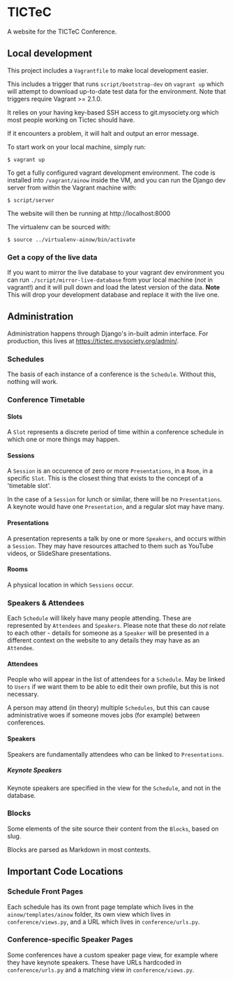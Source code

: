 # TICTeC

A website for the TICTeC Conference.

## Local development

This project includes a `Vagrantfile` to make local development easier.

This includes a trigger that runs `script/bootstrap-dev` on `vagrant up`
which will attempt to download up-to-date test data for the environment.
Note that triggers require Vagrant >= 2.1.0.

It relies on your having key-based SSH access to git.mysociety.org which
most people working on Tictec should have.

If it encounters a problem, it will halt and output an error message.

To start work on your local machine, simply run:

    $ vagrant up

To get a fully configured vagrant development environment. The code is
installed into `/vagrant/ainow` inside the VM, and you can run
the Django dev server from within the Vagrant machine with:

    $ script/server

The website will then be running at http://localhost:8000

The virtualenv can be sourced with:

    $ source ../virtualenv-ainow/bin/activate

### Get a copy of the live data

If you want to mirror the live database to your vagrant dev environment you can
run `./script/mirror-live-database` from your local machine (_not_ in vagrant!)
and it will pull down and load the latest version of the data. **Note** This
will drop your development database and replace it with the live one.

## Administration

Administration happens through Django's in-built admin interface. For production, this lives at https://tictec.mysociety.org/admin/.

### Schedules

The basis of each instance of a conference is the `Schedule`. Without this, nothing will work.

### Conference Timetable

#### Slots

A `Slot` represents a discrete period of time within a conference schedule in which one or more things may happen.

#### Sessions

A `Session` is an occurence of zero or more `Presentations`, in a `Room`, in a specific `Slot`. This is the closest thing that exists to the concept of a 'timetable slot'.

In the case of a `Session` for lunch or similar, there will be no `Presentations`. A keynote would have one `Presentation`, and a regular slot may have many.

#### Presentations

A presentation represents a talk by one or more `Speakers`, and occurs within a `Session`. They may have resources attached to them such as YouTube videos, or SlideShare presentations.

#### Rooms

A physical location in which `Sessions` occur.

### Speakers & Attendees

Each `Schedule` will likely have many people attending. These are represented by `Attendees` and `Speakers`. Please note that these do _not_ relate to each other - details for someone as a `Speaker` will be presented in a different context on the website to any details they may have as an `Attendee`.

#### Attendees

People who will appear in the list of attendees for a `Schedule`. May be linked to `Users` if we want them to be able to edit their own profile, but this is not necessary.

A person may attend (in theory) multiple `Schedules`, but this can cause administrative woes if someone moves jobs (for example) between conferences.

#### Speakers

Speakers are fundamentally attendees who can be linked to `Presentations`.

##### Keynote Speakers

Keynote speakers are specified in the view for the `Schedule`, and not in the database.

### Blocks

Some elements of the site source their content from the `Blocks`, based on slug.

Blocks are parsed as Markdown in most contexts.

## Important Code Locations

### Schedule Front Pages

Each schedule has its own front page template which lives in the `ainow/templates/ainow` folder, its own view which lives in `conference/views.py`, and a URL which lives in `conference/urls.py`.

### Conference-specific Speaker Pages

Some conferences have a custom speaker page view, for example where they have keynote speakers. These have URLs hardcoded in `conference/urls.py` and a matching view in `conference/views.py`.
